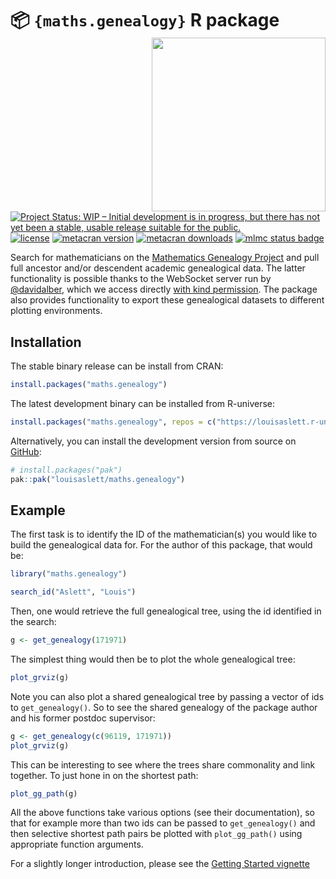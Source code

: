 # 📦 `{maths.genealogy}` R package <img src="man/figures/logo.png" align="right" height="278" alt="" />

[![Project Status: WIP – Initial development is in progress, but there has not yet been a stable, usable release suitable for the public.](https://www.repostatus.org/badges/latest/active.svg)](https://www.repostatus.org/#active)
[![license](https://img.shields.io/badge/license-GPL%20%28%3E=%202%29-brightgreen.svg?style=flat)](https://www.gnu.org/licenses/gpl-2.0.html)
[![metacran version](https://www.r-pkg.org/badges/version/maths.genealogy)](https://cran.r-project.org/package=maths.genealogy)
[![metacran downloads](https://cranlogs.r-pkg.org/badges/grand-total/maths.genealogy)](https://cran.r-project.org/package=maths.genealogy)
[![mlmc status badge](https://louisaslett.r-universe.dev/badges/maths.genealogy)](https://louisaslett.r-universe.dev/maths.genealogy)

Search for mathematicians on the [Mathematics Genealogy Project](https://mathgenealogy.org/) and pull full ancestor and/or descendent academic genealogical data.
The latter functionality is possible thanks to the WebSocket server run by [@davidalber](https://github.com/davidalber), which we access directly [with kind permission](https://github.com/davidalber/geneagrapher/issues/38).
The package also provides functionality to export these genealogical datasets to different plotting environments.

## Installation

The stable binary release can be install from CRAN:

``` r
install.packages("maths.genealogy")
```

The latest development binary can be installed from R-universe:

``` r
install.packages("maths.genealogy", repos = c("https://louisaslett.r-universe.dev", "https://cloud.r-project.org"))
```

Alternatively, you can install the development version from source on [GitHub](https://github.com/):

``` r
# install.packages("pak")
pak::pak("louisaslett/maths.genealogy")
```

## Example

The first task is to identify the ID of the mathematician(s) you would like to build the genealogical data for.
For the author of this package, that would be:

``` r
library("maths.genealogy")

search_id("Aslett", "Louis")
```

Then, one would retrieve the full genealogical tree, using the id identified in the search:

``` r
g <- get_genealogy(171971)
```

The simplest thing would then be to plot the whole genealogical tree:

``` r
plot_grviz(g)
```

Note you can also plot a shared genealogical tree by passing a vector of ids to `get_genealogy()`.
So to see the shared genealogy of the package author and his former postdoc supervisor:

``` r
g <- get_genealogy(c(96119, 171971))
plot_grviz(g)
```

This can be interesting to see where the trees share commonality and link together.
To just hone in on the shortest path:

``` r
plot_gg_path(g)
```

All the above functions take various options (see their documentation), so that for example more than two ids can be passed to `get_genealogy()` and then selective shortest path pairs be plotted with `plot_gg_path()` using appropriate function arguments.

For a slightly longer introduction, please see the [Getting Started vignette](https://genealogy.louisaslett.com/articles/getting-started.html)
